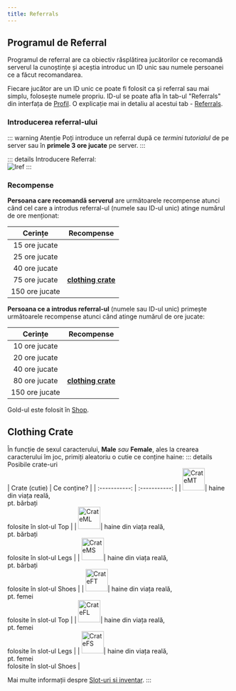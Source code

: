 ```yaml
---
title: Referrals
---
```


## Programul de Referral

Programul de referral are ca obiectiv răsplătirea jucătorilor ce recomandă serverul la cunoștințe și aceștia introduc un ID unic sau numele persoanei ce a făcut recomandarea.

Fiecare jucător are un ID unic ce poate fi folosit ca și referral sau mai simplu, folosește numele propriu. ID-ul se poate afla în tab-ul "Referrals" din interfața de [Profil](./profile-and-settings.md#cum-vizualizez-profilul-și-setările). O explicație mai in detaliu al acestui tab - [Referrals](./profile-and-settings.md#referrals).

### Introducerea referral-ului

::: warning Atenție
Poți introduce un referral după ce _termini tutorialul_ de pe server sau în **primele 3 ore jucate** pe server.
:::

::: details Introducere Referral:  
<Image src="https://i.imgur.com/60uMEl8.png" alt="Iref" />
:::

### Recompense 

**Persoana care recomandă serverul** are următoarele recompense atunci când cel care a introdus referral-ul (numele sau ID-ul unic) atinge numărul de ore menționat:

| Cerințe   | Recompense |
| :-----------: | :-----------: |
| 15 ore jucate | <Dinero :amount='1000' /> |
| 25 ore jucate | <Dinero :amount='1500' /> |
| 40 ore jucate | <Gold :amount='250' /> |
| 75 ore jucate | [**clothing crate**](#clothing-crate) |
| 150 ore jucate | <Gold :amount='750' /> |

**Persoana ce a introdus referral-ul** (numele sau ID-ul unic) primește următoarele recompense atunci când atinge numărul de ore jucate:

| Cerințe   | Recompense |
| :-----------: | :-----------: |
| 10 ore jucate | <Dinero :amount='1000' /> |
| 20 ore jucate | <Dinero :amount='1500' /> |
| 40 ore jucate | <Gold :amount='200' /> |
| 80 ore jucate | [**clothing crate**](#clothing-crate) |
| 150 ore jucate | <Gold :amount='700' /> |

<Color hex="#FFD700">Gold</Color>-ul este folosit în [Shop](https://ucp.liberty.mp/shop).

## Clothing Crate

În funcție de sexul caracterului, **Male** _sau_ **Female**, ales la crearea caracterului îm joc, primiți aleatoriu o cutie ce conține haine:
::: details Posibile crate-uri  
| Crate (cutie)   | Ce conține? |
| :-----------: | :-----------: |
| <Image src="https://i.imgur.com/OFqUT7c.png" alt="CrateMT" width="50" label="Crate Male Top" />| haine din viața reală,<br> pt. bărbați<br>folosite în slot-ul Top |
| <Image src="https://i.imgur.com/MTLwxUA.png" alt="CrateML" width="50" label="Crate Male Legs" />| haine din viața reală,<br> pt. bărbați<br>folosite în slot-ul Legs |
| <Image src="https://i.imgur.com/iw7O1fV.png" alt="CrateMS" width="50" label="Crate Male Shoes" />| haine din viața reală,<br> pt. bărbați<br>folosite în slot-ul Shoes |
| <Image src="https://i.imgur.com/75jMgNa.png" alt="CrateFT" width="50" label="Crate Female Top" />| haine din viața reală,<br> pt. femei<br>folosite în slot-ul Top |
| <Image src="https://i.imgur.com/883DuGw.png" alt="CrateFL" width="50" label="Crate Female Legs" />| haine din viața reală,<br>pt. femei<br>folosite în slot-ul Legs |
| <Image src="https://i.imgur.com/jV12tMI.png" alt="CrateFS" width="50" label="Crate Female Shoes" />| haine din viața reală,<br>pt. femei<br>folosite în slot-ul Shoes |

Mai multe informații despre [Slot-uri și inventar](./inventory.md#clothing-items).
:::

